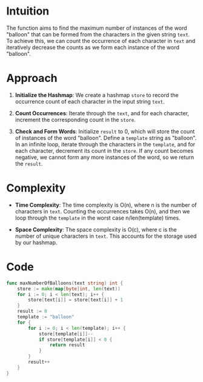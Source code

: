 # Intuition
The function aims to find the maximum number of instances of the word "balloon" that can be formed from the characters in the given string `text`. To achieve this, we can count the occurrence of each character in `text` and iteratively decrease the counts as we form each instance of the word "balloon".

# Approach
1. **Initialize the Hashmap**: We create a hashmap `store` to record the occurrence count of each character in the input string `text`.

2. **Count Occurrences**: Iterate through the `text`, and for each character, increment the corresponding count in the `store`.

3. **Check and Form Words**: Initialize `result` to 0, which will store the count of instances of the word "balloon". Define a `template` string as "balloon". In an infinite loop, iterate through the characters in the `template`, and for each character, decrement its count in the `store`. If any count becomes negative, we cannot form any more instances of the word, so we return the `result`.

# Complexity
- **Time Complexity**: The time complexity is O(n), where n is the number of characters in `text`. Counting the occurrences takes O(n), and then we loop through the `template` in the worst case n/len(template) times.

- **Space Complexity**: The space complexity is O(c), where c is the number of unique characters in `text`. This accounts for the storage used by our hashmap.

# Code
```go
func maxNumberOfBalloons(text string) int {
	store := make(map[byte]int, len(text))
	for i := 0; i < len(text); i++ {
		store[text[i]] = store[text[i]] + 1
	}
	result := 0
	template := "balloon"
	for {
		for i := 0; i < len(template); i++ {
			store[template[i]]--
			if store[template[i]] < 0 {
				return result
			}
		}
		result++
	}
}
